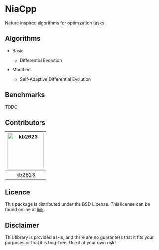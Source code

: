# NiaCpp
Nature inspired algorithms for optimization tasks

## Algorithms
* Basic
  * Differential Evolution

* Modified
  * Self-Adaptive Differential Evolution

## Benchmarks
TODO

## Contributors
[<img alt="kb2623" src="https://avatars3.githubusercontent.com/u/7480221?s=460&v=4" width="117">](https://github.com/kb2623)|
:---: |
[kb2623](https://github.com/kb2623) |

## Licence

This package is distributed under the BSD License. This license can be found online at [link](https://github.com/kb2623/NiaCpp/blob/master/LICENSE).

## Disclaimer

This library is provided as-is, and there are no guarantees that it fits your purposes or that it is bug-free. Use it at your own risk!
